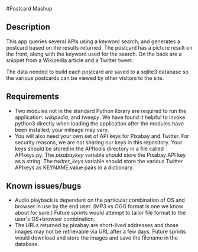 #Postcard Mashup

## Description

This app queries several APIs using a keyword search, and generates a postcard based on the results returned.  The postcard has a picture result on the front, along with the keyword used for the search.  On the back are a snippet from a Wikipedia article and a Twitter tweet.

The data needed to build each postcard are saved to a sqlite3 database so the various postcards can be viewed by other visitors to the site.

## Requirements

* Two modules not in the standard Python library are required to run the application: _wikipedia_, and _tweepy_.  We have found it helpful to invoke python3 directly when loading the application after the modules have been installed; your mileage may vary.
* You will also need your own set of API keys for Pixabay and Twitter.  For security reasons, we are not sharing our keys in this repository.  Your keys should be stored in the APItools directory in a file called APIkeys.py.  The _pixabaykey_ variable should store the Pixabay API key as a string.  The _twitter_keys_ variable should store the various Twitter APIkeys as KEYNAME:value pairs in a dictionary.

## Known issues/bugs

* Audio playback is dependent on the particular combination of OS and browser in use by the end user.  (MP3 vs OGG format is one we know about for sure.)  Future sprints would attempt to tailor file format to the user's OS+browser combination.
* The URLs returned by pixabay are short-lived addresses and those images may not be retrievable via URL after a few days.  Future sprints would download and store the images and save the filename in the database.